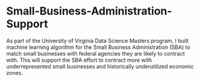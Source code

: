 # Small-Business-Administration-Support

As part of the University of Virginia Data Science Masters program, I built machine learning algorithm for the Small Business Administration (SBA) to match small businesses with federal agencies they are likely to contract with. This will support the SBA effort to contract more with underrepresented small businesses and historically underutilized economic zones.
